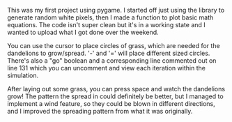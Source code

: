 This was my first project using pygame. I started off just using the library to generate random white pixels, then I made a function to plot basic math equations. The code isn't super clean but it's in a working state and I wanted to upload what I got done over the weekend.

You can use the cursor to place circles of grass, which are needed for the dandelions to grow/spread. '-' and '=' will place different sized circles. There's also a "go" boolean and a corresponding line commented out on line 131 which you can uncomment and view each iteration within the simulation.

After laying out some grass, you can press space and watch the dandelions grow! The pattern the spread in could definitely be better, but I managed to implement a wind feature, so they could be blown in different directions, and I improved the spreading pattern from what it was originally.
